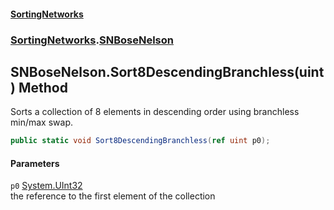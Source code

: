 #### [SortingNetworks](index.md 'index')
### [SortingNetworks](SortingNetworks.md 'SortingNetworks').[SNBoseNelson](SortingNetworks_SNBoseNelson.md 'SortingNetworks.SNBoseNelson')
## SNBoseNelson.Sort8DescendingBranchless(uint) Method
Sorts a collection of 8 elements in descending order using branchless min/max swap.  
```csharp
public static void Sort8DescendingBranchless(ref uint p0);
```
#### Parameters
<a name='SortingNetworks_SNBoseNelson_Sort8DescendingBranchless(uint)_p0'></a>
`p0` [System.UInt32](https://docs.microsoft.com/en-us/dotnet/api/System.UInt32 'System.UInt32')  
the reference to the first element of the collection
  
